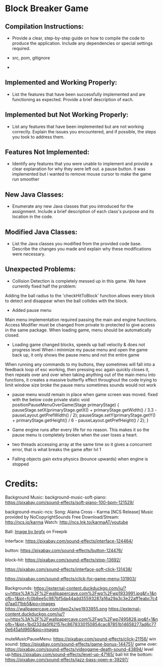 # Block Breaker Game
## Compilation Instructions:
- Provide a clear, step-by-step guide on how to compile the code to produce the application. Include any dependencies or special settings required.
  
- src, pom, gitignore
- 
## Implemented and Working Properly:
- List the features that have been successfully implemented and are functioning as expected. Provide a brief description of each.

## Implemented but Not Working Properly:
- List any features that have been implemented but are not working correctly. Explain the issues you encountered, and if possible, the steps you took to address them.

## Features Not Implemented:
- Identify any features that you were unable to implement and provide a clear explanation for why they were left out.
a pause button. it was implemented but i wanted to remove mouse cursor to make the game run smoother


## New Java Classes:
- Enumerate any new Java classes that you introduced for the assignment. Include a brief description of each class's purpose and its location in the code.

## Modified Java Classes:
- List the Java classes you modified from the provided code base. Describe the changes you made and explain why these modifications were necessary.

## Unexpected Problems:
- Collision Detection is completely messed up in this game. We have currently fixed half the problem:

Adding the ball radius to the 'checkHitToBlock' function allows every block to detect and disappear when the ball collides with the block.

- Added pause menu

Main menu implementation required passing the main and engine functions. Access Modifier must be changed from private to protected to give access in the same package.
When loading game, menu should be automatically closed. 

- Loading game changed blocks, speeds up ball velocity & does not progress level 
When i minimize my pause menu and open the game back up, it only shows the pause menu and not the entire game

When running any commands to my buttons, they sometimes will fall into a feedback loop of esc working, then pressing esc again quickly closes it, then repeats over and over
when taking anything out of the main menu into functions, it creates a massive butterfly effect throughout the code
trying to limit window size broke the pause menu
sometimes sounds would not work

- pause menu would remain in place when game screen was moved. fixed with the below code
private static void positionPauseMenuOverGame(Stage primaryStage) {
  pauseStage.setX(primaryStage.getX() + primaryStage.getWidth() / 3.3 - pauseLayout.getPrefWidth() / 2);
  pauseStage.setY(primaryStage.getY() + primaryStage.getHeight() / 6 - pauseLayout.getPrefHeight() / 2);
  }

- Game engine runs after every life for no reason. This makes it so the pause menu is completely broken when the user loses a heart. 
- two threads accessing array at the same time so it gives a concurrent error, that is what breaks the game after lvl 1

- Falling objects gain extra physics (bounce upwards) when engine is stopped
# Credits:
Background Music:
background-music-soft-piano: https://pixabay.com/sound-effects/soft-piano-100-bpm-121529/

background-music-ncs: Song: Alaina Cross - Karma [NCS Release]
Music provided by NoCopyrightSounds
Free Download/Stream: http://ncs.io/karma
Watch: http://ncs.lnk.to/karmaAT/youtube 

Ball:
<a href="https://www.freepik.com/free-vector/variety-balls-with-unique-patterns_1164446.htm#query=ball%20game&position=0&from_view=keyword&track=ais">Image by brgfx</a> on Freepik

Interface: https://pixabay.com/sound-effects/interface-124464/

button: https://pixabay.com/sound-effects/button-124476/

block-hit: https://pixabay.com/sound-effects/stop-13692/

https://pixabay.com/sound-effects/interface-soft-click-131438/

https://pixabay.com/sound-effects/click-for-game-menu-131903/

Backgrounds:
https://external-content.duckduckgo.com/iu/?u=https%3A%2F%2Fwallpapercave.com%2Fwp%2Fwp1933991.jpg&f=1&nofb=1&ipt=fc0b8ee5c987bf5da44add35593287a16a29a3c3e22aff1eabc7c4d7aa071bb5&ipo=images
https://wallpapercave.com/dwp2x/wp1933955.png
https://external-content.duckduckgo.com/iu/?u=https%3A%2F%2Fwallpapercave.com%2Fwp%2Fwp7495828.jpg&f=1&nofb=1&ipt=1bd232da5f62157ec8678330150854cac87851b14658277ad6c770e645afd960&ipo=images

muteMusicPauseMenu: https://pixabay.com/sound-effects/click-21156/
win sound: https://pixabay.com/sound-effects/game-bonus-144751/
game over: https://pixabay.com/sound-effects/videogame-death-sound-43894/
level up:https://pixabay.com/sound-effects/level-up-47165/
ball hit the bottom: https://pixabay.com/sound-effects/jazz-bass-open-e-39297/